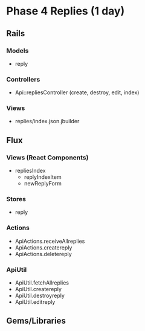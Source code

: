 # Phase 4 Replies (1 day)

## Rails
### Models
* reply

### Controllers
* Api::repliesController (create, destroy, edit, index)

### Views
* replies/index.json.jbuilder

## Flux
### Views (React Components)
* repliesIndex
  - replyIndexItem
  - newReplyForm

### Stores
* reply

### Actions
* ApiActions.receiveAllreplies
* ApiActions.createreply
* ApiActions.deletereply


### ApiUtil
* ApiUtil.fetchAllreplies
* ApiUtil.createreply
* ApiUtil.destroyreply
* ApiUtil.editreply

## Gems/Libraries
